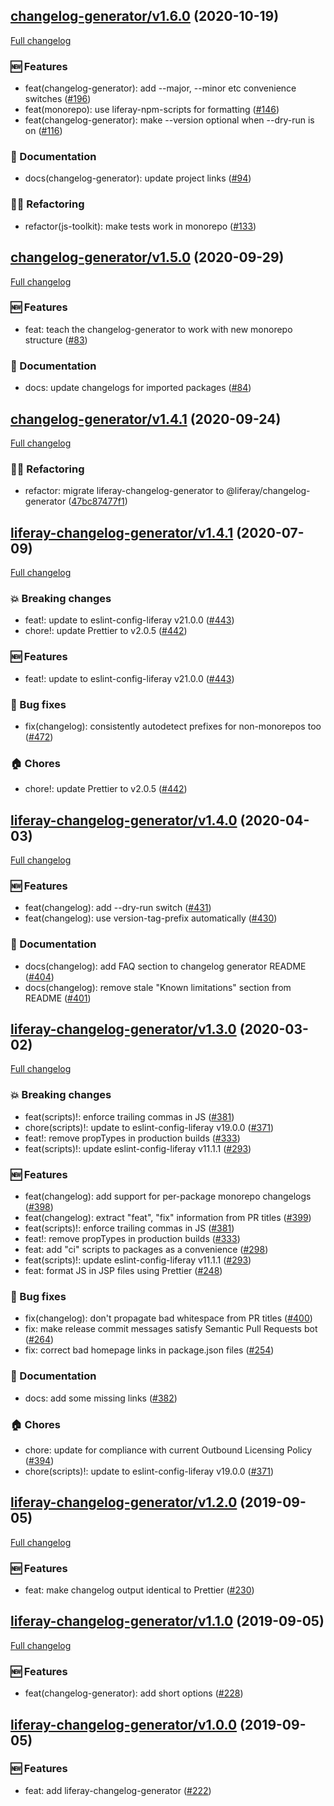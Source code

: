 ## [changelog-generator/v1.6.0](https://github.com/liferay/liferay-frontend-projects/tree/changelog-generator/v1.6.0) (2020-10-19)

[Full changelog](https://github.com/liferay/liferay-frontend-projects/compare/changelog-generator/v1.5.0...changelog-generator/v1.6.0)

### :new: Features

-   feat(changelog-generator): add --major, --minor etc convenience switches ([\#196](https://github.com/liferay/liferay-frontend-projects/pull/196))
-   feat(monorepo): use liferay-npm-scripts for formatting ([\#146](https://github.com/liferay/liferay-frontend-projects/pull/146))
-   feat(changelog-generator): make --version optional when --dry-run is on ([\#116](https://github.com/liferay/liferay-frontend-projects/pull/116))

### :book: Documentation

-   docs(changelog-generator): update project links ([\#94](https://github.com/liferay/liferay-frontend-projects/pull/94))

### :woman_juggling: Refactoring

-   refactor(js-toolkit): make tests work in monorepo ([\#133](https://github.com/liferay/liferay-frontend-projects/pull/133))

## [changelog-generator/v1.5.0](https://github.com/liferay/liferay-frontend-projects/tree/changelog-generator/v1.5.0) (2020-09-29)

[Full changelog](https://github.com/liferay/liferay-frontend-projects/compare/changelog-generator/v1.4.1...changelog-generator/v1.5.0)

### :new: Features

-   feat: teach the changelog-generator to work with new monorepo structure ([\#83](https://github.com/liferay/liferay-frontend-projects/pull/83))

### :book: Documentation

-   docs: update changelogs for imported packages ([\#84](https://github.com/liferay/liferay-frontend-projects/pull/84))

## [changelog-generator/v1.4.1](https://github.com/liferay/liferay-frontend-projects/tree/changelog-generator/v1.4.1) (2020-09-24)

[Full changelog](https://github.com/liferay/liferay-frontend-projects/compare/liferay-changelog-generator/v1.4.1...changelog-generator/v1.4.1)

### :woman_juggling: Refactoring

-   refactor: migrate liferay-changelog-generator to @liferay/changelog-generator ([47bc87477f1](https://github.com/liferay/liferay-frontend-projects/commit/47bc87477f19222e61321db0c204012c0dc7dc8c))

## [liferay-changelog-generator/v1.4.1](https://github.com/liferay/liferay-npm-tools/tree/liferay-changelog-generator/v1.4.1) (2020-07-09)

[Full changelog](https://github.com/liferay/liferay-npm-tools/compare/liferay-changelog-generator/v1.4.0...liferay-changelog-generator/v1.4.1)

### :boom: Breaking changes

-   feat!: update to eslint-config-liferay v21.0.0 ([\#443](https://github.com/liferay/liferay-npm-tools/pull/443))
-   chore!: update Prettier to v2.0.5 ([\#442](https://github.com/liferay/liferay-npm-tools/pull/442))

### :new: Features

-   feat!: update to eslint-config-liferay v21.0.0 ([\#443](https://github.com/liferay/liferay-npm-tools/pull/443))

### :wrench: Bug fixes

-   fix(changelog): consistently autodetect prefixes for non-monorepos too ([\#472](https://github.com/liferay/liferay-npm-tools/pull/472))

### :house: Chores

-   chore!: update Prettier to v2.0.5 ([\#442](https://github.com/liferay/liferay-npm-tools/pull/442))

## [liferay-changelog-generator/v1.4.0](https://github.com/liferay/liferay-npm-tools/tree/liferay-changelog-generator/v1.4.0) (2020-04-03)

[Full changelog](https://github.com/liferay/liferay-npm-tools/compare/liferay-changelog-generator/v1.3.0...liferay-changelog-generator/v1.4.0)

### :new: Features

-   feat(changelog): add --dry-run switch ([\#431](https://github.com/liferay/liferay-npm-tools/pull/431))
-   feat(changelog): use version-tag-prefix automatically ([\#430](https://github.com/liferay/liferay-npm-tools/pull/430))

### :book: Documentation

-   docs(changelog): add FAQ section to changelog generator README ([\#404](https://github.com/liferay/liferay-npm-tools/pull/404))
-   docs(changelog): remove stale "Known limitations" section from README ([\#401](https://github.com/liferay/liferay-npm-tools/pull/401))

## [liferay-changelog-generator/v1.3.0](https://github.com/liferay/liferay-npm-tools/tree/liferay-changelog-generator/v1.3.0) (2020-03-02)

[Full changelog](https://github.com/liferay/liferay-npm-tools/compare/liferay-changelog-generator/v1.2.0...liferay-changelog-generator/v1.3.0)

### :boom: Breaking changes

-   feat(scripts)!: enforce trailing commas in JS ([\#381](https://github.com/liferay/liferay-npm-tools/pull/381))
-   chore(scripts)!: update to eslint-config-liferay v19.0.0 ([\#371](https://github.com/liferay/liferay-npm-tools/pull/371))
-   feat!: remove propTypes in production builds ([\#333](https://github.com/liferay/liferay-npm-tools/pull/333))
-   feat(scripts)!: update eslint-config-liferay v11.1.1 ([\#293](https://github.com/liferay/liferay-npm-tools/pull/293))

### :new: Features

-   feat(changelog): add support for per-package monorepo changelogs ([\#398](https://github.com/liferay/liferay-npm-tools/pull/398))
-   feat(changelog): extract "feat", "fix" information from PR titles ([\#399](https://github.com/liferay/liferay-npm-tools/pull/399))
-   feat(scripts)!: enforce trailing commas in JS ([\#381](https://github.com/liferay/liferay-npm-tools/pull/381))
-   feat!: remove propTypes in production builds ([\#333](https://github.com/liferay/liferay-npm-tools/pull/333))
-   feat: add "ci" scripts to packages as a convenience ([\#298](https://github.com/liferay/liferay-npm-tools/pull/298))
-   feat(scripts)!: update eslint-config-liferay v11.1.1 ([\#293](https://github.com/liferay/liferay-npm-tools/pull/293))
-   feat: format JS in JSP files using Prettier ([\#248](https://github.com/liferay/liferay-npm-tools/pull/248))

### :wrench: Bug fixes

-   fix(changelog): don't propagate bad whitespace from PR titles ([\#400](https://github.com/liferay/liferay-npm-tools/pull/400))
-   fix: make release commit messages satisfy Semantic Pull Requests bot ([\#264](https://github.com/liferay/liferay-npm-tools/pull/264))
-   fix: correct bad homepage links in package.json files ([\#254](https://github.com/liferay/liferay-npm-tools/pull/254))

### :book: Documentation

-   docs: add some missing links ([\#382](https://github.com/liferay/liferay-npm-tools/pull/382))

### :house: Chores

-   chore: update for compliance with current Outbound Licensing Policy ([\#394](https://github.com/liferay/liferay-npm-tools/pull/394))
-   chore(scripts)!: update to eslint-config-liferay v19.0.0 ([\#371](https://github.com/liferay/liferay-npm-tools/pull/371))

## [liferay-changelog-generator/v1.2.0](https://github.com/liferay/liferay-npm-tools/tree/liferay-changelog-generator/v1.2.0) (2019-09-05)

[Full changelog](https://github.com/liferay/liferay-npm-tools/compare/liferay-changelog-generator/v1.1.0...liferay-changelog-generator/v1.2.0)

### :new: Features

-   feat: make changelog output identical to Prettier ([\#230](https://github.com/liferay/liferay-npm-tools/pull/230))

## [liferay-changelog-generator/v1.1.0](https://github.com/liferay/liferay-npm-tools/tree/liferay-changelog-generator/v1.1.0) (2019-09-05)

[Full changelog](https://github.com/liferay/liferay-npm-tools/compare/liferay-changelog-generator/v1.0.0...liferay-changelog-generator/v1.1.0)

### :new: Features

-   feat(changelog-generator): add short options ([\#228](https://github.com/liferay/liferay-npm-tools/pull/228))

## [liferay-changelog-generator/v1.0.0](https://github.com/liferay/liferay-npm-tools/tree/liferay-changelog-generator/v1.0.0) (2019-09-05)

### :new: Features

-   feat: add liferay-changelog-generator ([\#222](https://github.com/liferay/liferay-npm-tools/pull/222))
